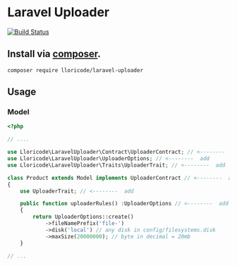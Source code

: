 # Laravel Uploader
[![Build Status](https://travis-ci.org/lloricode/laravel-uploader.svg?branch=develop)](https://travis-ci.org/lloricode/laravel-uploader)

## Install via [composer](https://getcomposer.org/).
```
composer require lloricode/laravel-uploader
```

## Usage

### Model
```php
<?php

// ....

use Lloricode\LaravelUploader\Contract\UploaderContract; // <--------  add
use Lloricode\LaravelUploader\UploaderOptions; // <--------  add
use Lloricode\LaravelUploader\Traits\UploaderTrait; // <--------  add

class Product extends Model implements UploaderContract // <--------  add
{
    use UploaderTrait; // <--------  add

    public function uploaderRules() :UploaderOptions // <--------  add
    {
        return UploaderOptions::create()
            ->fileNamePrefix('file-')
            ->disk('local') // any disk in config/filesystems.disk
            ->maxSize(20000000); // byte in decimal = 20mb
    }

// ...

```
